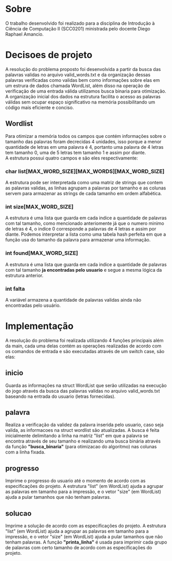 # Sobre
O trabalho desenvolvido foi realizado para a disciplina de Introdução à Ciência de Computação II (SCC0201) ministrada pelo docente Diego Raphael Amancio.


# Decisoes de projeto
A resolução do problema proposto foi desenvolvida a partir da busca das palavras validas no arquivo valid_words.txt e da organização dessas palavras verificadas como validas bem como informações sobre elas em um estrura de dados chamada WordList, além disso na operação de verificação de uma entrada válida utilizamos busca binaria para otimização.
A organização inicial dos dados na estrutura facilita o acesso as palavras válidas sem ocupar espaço significativo na memória possibilitando um código mais eficiente e conciso.
<!-- Optamos por percorrer o arquivo apenas uma vez e já delimitar as palavras válidas mesmo que a operação tenha custo O(n), dado que se fossemos realizar uma busca binária no arquivo em toda verificação se uma palavra é valida a troca de informacao entre o SSD/HD e a memoria RAM ao carregar os buffers poderiam deixar o programa lento, mesmo que a complexidade assintótica seja O(logn) para cada operação. Além disso, a memória utilizada para armazenar as palavras válidas é baixa e ao armazenar outras informacoes como. deixa pra lá 
 -->
## Wordlist
Para otimizar a memória todos os campos que contém informações sobre o tamanho das palavras foram decrecidas 4 unidades, isso porque a menor quantidade de letras em uma palavra é 4, portanto uma palavra de 4 letras tem tamanho 0, uma de 5 letras tem tamanho 1 e assim por diante.  
A estrutura possui quatro campos e são eles respectivamente:

### char list[MAX_WORD_SIZE][MAX_WORDS][MAX_WORD_SIZE] 
A estrutura pode ser interpretada como uma matriz de strings que contem as palavras validas, as linhas agrupam a palavras por tamanho e as colunas servem para armazenar as strings de cada tamanho em ordem alfabética. 

### int size[MAX_WORD_SIZE] 
A estrutura é uma lista que guarda em cada indice a quantidade de palavras com tal tamanho, como mencionado anteriomente já que o numero minimo de letras é 4, o indice 0 corresponde a palavras de 4 letras e assim por diante. Podemos interpretar a lista como uma tabela hash perfeita em que a função usa do tamanho da palavra para armazenar uma informação.

### int found[MAX_WORD_SIZE]
A estrutura é uma lista que guarda em cada indice a quantidade de palavras com tal tamanho **ja encontradas pelo usuario** e segue a mesma lógica da estrutura anterior.

### int falta 
A variável armazena a quantidade de palavras validas ainda não encontradas pelo usuário.

# Implementação
A resolução do problema foi realizada utilizando 4 funções principais além da main, cada uma delas contém as operações realizadas de acordo com os comandos de entrada e são executadas através de um switch case, são elas:

## inicio
Guarda as informações na struct WordList que serão utilizadas na execução do jogo através da busca das palavras validas no arquivo valid_words.txt baseando na entrada do usuario (letras fornecidas).

## palavra
Realiza a verificação da validez da palavra inserida pelo usuario, caso seja valida, as informacoes na struct wordlist são atualizadas. A busca é feita inicialmente delimitando a linha na matriz "list" em que a palavra se encontra através de seu tamanho e realizando uma busca binária através da função **"busca_binaria"** (para otimizacao do algoritmo) nas colunas com a linha fixada.  

## progresso
Imprime o progresso do usuario até o momento de acordo com as especificações do projeto. A estrutura "list" (em WordList) ajuda a agrupar as palavras em tamanho para a impressão, e o vetor "size" (em WordList) ajuda a pular tamanhos que não tenham palavras. 

## solucao
Imprime a solução de acordo com as especificações do projeto. A estrutura "list" (em WordList) ajuda a agrupar as palavras em tamanho para a impressão, e o vetor "size" (em WordList) ajuda a pular tamanhos que não tenham palavras. A função **"printa_linha"** é usada para imprimir cada grupo de palavras com certo tamanho de acordo com as especificações do projeto.